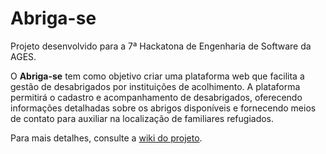 # Abriga-se

Projeto desenvolvido para a 7ª Hackatona de Engenharia de Software da AGES.

O **Abriga-se** tem como objetivo criar uma plataforma web que facilita a gestão de desabrigados por instituições de acolhimento. A plataforma permitirá o cadastro e acompanhamento de desabrigados, oferecendo informações detalhadas sobre os abrigos disponíveis e fornecendo meios de contato para auxiliar na localização de familiares refugiados.

Para mais detalhes, consulte a [wiki do projeto](https://github.com/Doardot/abriga-se-frontend/wiki).
